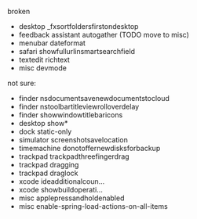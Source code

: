 broken

- desktop \_fxsortfoldersfirstondesktop
- feedback assistant autogather (TODO move to misc)
- menubar dateformat
- safari showfullurlinsmartsearchfield
- textedit richtext
- misc devmode

not sure:

- finder nsdocumentsavenewdocumentstocloud
- finder nstoolbartitleviewrolloverdelay
- finder showwindowtitlebaricons
- desktop show\*
- dock static-only
- simulator screenshotsavelocation
- timemachine donotoffernewdisksforbackup
- trackpad trackpadthreefingerdrag
- trackpad dragging
- trackpad draglock
- xcode ideadditionalcoun...
- xcode showbuildoperati...
- misc applepressandholdenabled
- misc enable-spring-load-actions-on-all-items
